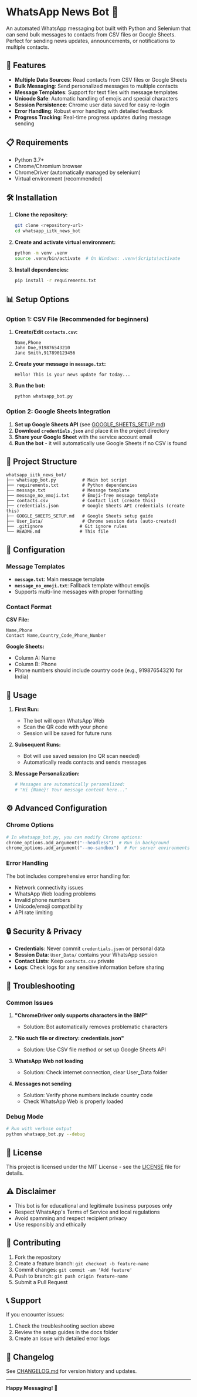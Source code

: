 # WhatsApp News Bot 🤖

An automated WhatsApp messaging bot built with Python and Selenium that can send bulk messages to contacts from CSV files or Google Sheets. Perfect for sending news updates, announcements, or notifications to multiple contacts.

## 🚀 Features

- **Multiple Data Sources**: Read contacts from CSV files or Google Sheets
- **Bulk Messaging**: Send personalized messages to multiple contacts
- **Message Templates**: Support for text files with message templates
- **Unicode Safe**: Automatic handling of emojis and special characters
- **Session Persistence**: Chrome user data saved for easy re-login
- **Error Handling**: Robust error handling with detailed feedback
- **Progress Tracking**: Real-time progress updates during message sending

## 📋 Requirements

- Python 3.7+
- Chrome/Chromium browser
- ChromeDriver (automatically managed by selenium)
- Virtual environment (recommended)

## 🛠️ Installation

1. **Clone the repository:**
   ```bash
   git clone <repository-url>
   cd whatsapp_iitk_news_bot
   ```

2. **Create and activate virtual environment:**
   ```bash
   python -m venv .venv
   source .venv/bin/activate  # On Windows: .venv\Scripts\activate
   ```

3. **Install dependencies:**
   ```bash
   pip install -r requirements.txt
   ```

## 📊 Setup Options

### Option 1: CSV File (Recommended for beginners)

1. **Create/Edit `contacts.csv`:**
   ```csv
   Name,Phone
   John Doe,919876543210
   Jane Smith,917890123456
   ```

2. **Create your message in `message.txt`:**
   ```
   Hello! This is your news update for today...
   ```

3. **Run the bot:**
   ```bash
   python whatsapp_bot.py
   ```

### Option 2: Google Sheets Integration

1. **Set up Google Sheets API** (see [GOOGLE_SHEETS_SETUP.md](GOOGLE_SHEETS_SETUP.md))
2. **Download `credentials.json`** and place it in the project directory
3. **Share your Google Sheet** with the service account email
4. **Run the bot** - it will automatically use Google Sheets if no CSV is found

## 📁 Project Structure

```
whatsapp_iitk_news_bot/
├── whatsapp_bot.py          # Main bot script
├── requirements.txt         # Python dependencies
├── message.txt              # Message template
├── message_no_emoji.txt     # Emoji-free message template
├── contacts.csv             # Contact list (create this)
├── credentials.json         # Google Sheets API credentials (create this)
├── GOOGLE_SHEETS_SETUP.md   # Google Sheets setup guide
├── User_Data/               # Chrome session data (auto-created)
├── .gitignore              # Git ignore rules
└── README.md               # This file
```

## 🔧 Configuration

### Message Templates

- **`message.txt`**: Main message template
- **`message_no_emoji.txt`**: Fallback template without emojis
- Supports multi-line messages with proper formatting

### Contact Format

**CSV File:**
```csv
Name,Phone
Contact Name,Country_Code_Phone_Number
```

**Google Sheets:**
- Column A: Name
- Column B: Phone
- Phone numbers should include country code (e.g., 919876543210 for India)

## 🚀 Usage

1. **First Run:**
   - The bot will open WhatsApp Web
   - Scan the QR code with your phone
   - Session will be saved for future runs

2. **Subsequent Runs:**
   - Bot will use saved session (no QR scan needed)
   - Automatically reads contacts and sends messages

3. **Message Personalization:**
   ```python
   # Messages are automatically personalized:
   # "Hi {Name}! Your message content here..."
   ```

## ⚙️ Advanced Configuration

### Chrome Options

```python
# In whatsapp_bot.py, you can modify Chrome options:
chrome_options.add_argument("--headless")  # Run in background
chrome_options.add_argument("--no-sandbox")  # For server environments
```

### Error Handling

The bot includes comprehensive error handling for:
- Network connectivity issues
- WhatsApp Web loading problems
- Invalid phone numbers
- Unicode/emoji compatibility
- API rate limiting

## 🔒 Security & Privacy

- **Credentials**: Never commit `credentials.json` or personal data
- **Session Data**: `User_Data/` contains your WhatsApp session
- **Contact Lists**: Keep `contacts.csv` private
- **Logs**: Check logs for any sensitive information before sharing

## 🐛 Troubleshooting

### Common Issues

1. **"ChromeDriver only supports characters in the BMP"**
   - Solution: Bot automatically removes problematic characters

2. **"No such file or directory: credentials.json"**
   - Solution: Use CSV file method or set up Google Sheets API

3. **WhatsApp Web not loading**
   - Solution: Check internet connection, clear User_Data folder

4. **Messages not sending**
   - Solution: Verify phone numbers include country code
   - Check WhatsApp Web is properly loaded

### Debug Mode

```bash
# Run with verbose output
python whatsapp_bot.py --debug
```

## 📝 License

This project is licensed under the MIT License - see the [LICENSE](LICENSE) file for details.

## ⚠️ Disclaimer

- This bot is for educational and legitimate business purposes only
- Respect WhatsApp's Terms of Service and local regulations
- Avoid spamming and respect recipient privacy
- Use responsibly and ethically

## 🤝 Contributing

1. Fork the repository
2. Create a feature branch: `git checkout -b feature-name`
3. Commit changes: `git commit -am 'Add feature'`
4. Push to branch: `git push origin feature-name`
5. Submit a Pull Request

## 📞 Support

If you encounter issues:
1. Check the troubleshooting section above
2. Review the setup guides in the docs folder
3. Create an issue with detailed error logs

## 🔄 Changelog

See [CHANGELOG.md](CHANGELOG.md) for version history and updates.

---

**Happy Messaging! 🚀**